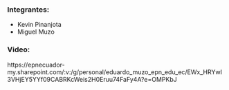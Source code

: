 <h3 align="left">Integrantes: </h3>

- Kevin Pinanjota
- Miguel Muzo

<h3 align="left">Video: </h3>
https://epnecuador-my.sharepoint.com/:v:/g/personal/eduardo_muzo_epn_edu_ec/EWx_HRYwI3VHjEY5YYf09CABRKcWeis2H0Eruu74FaFy4A?e=OMPKbJ
